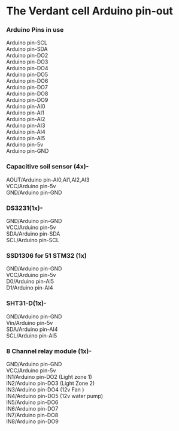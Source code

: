 # The Verdant cell Arduino pin-out

### Arduino Pins in use

Arduino pin-SCL  
Arduino pin-SDA  
Arduino pin-DO2  
Arduino pin-DO3  
Arduino pin-DO4  
Arduino pin-DO5  
Arduino pin-DO6  
Arduino pin-DO7  
Arduino pin-DO8  
Arduino pin-DO9  
Arduino pin-AI0  
Arduino pin-AI1  
Arduino pin-AI2  
Arduino pin-AI3  
Arduino pin-AI4  
Arduino pin-AI5  
Arduino pin-5v  
Arduino pin-GND

### Capacitive soil sensor (4x)-

AOUT/Arduino pin-AI0,AI1,AI2,AI3  
VCC/Arduino pin-5v  
GND/Arduino pin-GND

### DS3231(1x)-

GND/Arduino pin-GND  
VCC/Arduino pin-5v  
SDA/Arduino pin-SDA  
SCL/Arduino pin-SCL

### SSD1306 for 51 STM32 (1x)

GND/Arduino pin-GND  
VCC/Arduino pin-5v  
D0/Arduino pin-AI5  
D1/Arduino pin-AI4

### SHT31-D(1x)-

GND/Arduino pin-GND  
Vin/Arduino pin-5v  
SDA/Arduino pin-AI4  
SCL/Arduino pin-AI5

### 8 Channel relay module (1x)-

GND/Arduino pin-GND  
VCC/Arduino pin-5v  
IN1/Arduino pin-DO2   (Light zone 1\)  
IN2/Arduino pin-DO3   (Light Zone 2\)  
IN3/Arduino pin-DO4   (12v Fan      )  
IN4/Arduino pin-DO5   (12v water pump)  
IN5/Arduino pin-DO6     
IN6/Arduino pin-DO7  
IN7/Arduino pin-DO8  
IN8/Arduino pin-DO9